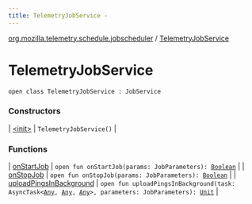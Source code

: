```yaml
---
title: TelemetryJobService - 
---
```


[org.mozilla.telemetry.schedule.jobscheduler](../index.html) / [TelemetryJobService](./index.html)

# TelemetryJobService

`open class TelemetryJobService : JobService`

### Constructors

| [&lt;init&gt;](-init-.html) | `TelemetryJobService()` |

### Functions

| [onStartJob](on-start-job.html) | `open fun onStartJob(params: JobParameters): `[`Boolean`](https://kotlinlang.org/api/latest/jvm/stdlib/kotlin/-boolean/index.html) |
| [onStopJob](on-stop-job.html) | `open fun onStopJob(params: JobParameters): `[`Boolean`](https://kotlinlang.org/api/latest/jvm/stdlib/kotlin/-boolean/index.html) |
| [uploadPingsInBackground](upload-pings-in-background.html) | `open fun uploadPingsInBackground(task: AsyncTask<`[`Any`](https://kotlinlang.org/api/latest/jvm/stdlib/kotlin/-any/index.html)`, `[`Any`](https://kotlinlang.org/api/latest/jvm/stdlib/kotlin/-any/index.html)`, `[`Any`](https://kotlinlang.org/api/latest/jvm/stdlib/kotlin/-any/index.html)`>, parameters: JobParameters): `[`Unit`](https://kotlinlang.org/api/latest/jvm/stdlib/kotlin/-unit/index.html) |

